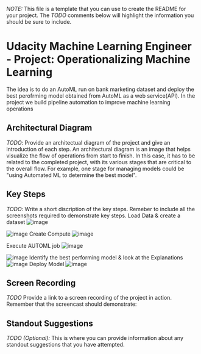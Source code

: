 *NOTE:* This file is a template that you can use to create the README for your project. The *TODO* comments below will highlight the information you should be sure to include.


# Udacity Machine Learning Engineer - Project: Operationalizing Machine Learning
The idea is to do an AutoML run on  bank marketing dataset and deploy the best perofrming model obtained from AutoML as a web service(API). In the project we build pipeline automation to improve machine learning operations


## Architectural Diagram
*TODO*: Provide an architectual diagram of the project and give an introduction of each step. An architectural diagram is an image that helps visualize the flow of operations from start to finish. In this case, it has to be related to the completed project, with its various stages that are critical to the overall flow. For example, one stage for managing models could be "using Automated ML to determine the best model". 

## Key Steps
*TODO*: Write a short discription of the key steps. Remeber to include all the screenshots required to demonstrate key steps. 
Load Data & create a dataset
![image](https://github.com/palbha/udacity_aml_project2/assets/20269788/ab14addf-dfa5-4a17-b785-764fd7def190)

![image](https://github.com/palbha/udacity_aml_project2/assets/20269788/1d468bdc-7db6-4c61-b905-ed7682a8dede)
Create Compute
![image](https://github.com/palbha/udacity_aml_project2/assets/20269788/aa273113-e82a-40d3-b74a-0845a5ee6dfa)

Execute AUTOML job
![image](https://github.com/palbha/udacity_aml_project2/assets/20269788/3ca40cec-b338-409e-a6ac-471fc8e1411d)

![image](https://github.com/palbha/udacity_aml_project2/assets/20269788/9827dcd0-eb03-4a68-b550-ec98dd67d794)
Identify the best performing model & look at the Explanations
![image](https://github.com/palbha/udacity_aml_project2/assets/20269788/1c28e98a-9ccc-42ab-bbc1-ff608e90eb94)
Deploy Model
![image](https://github.com/palbha/udacity_aml_project2/assets/20269788/689049da-f049-458e-8f38-0a20e22f9f53)


## Screen Recording
*TODO* Provide a link to a screen recording of the project in action. Remember that the screencast should demonstrate:

## Standout Suggestions
*TODO (Optional):* This is where you can provide information about any standout suggestions that you have attempted.

